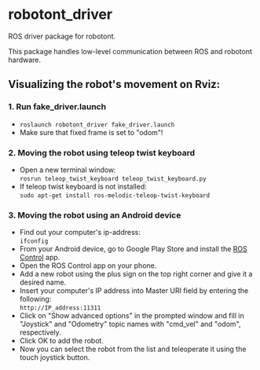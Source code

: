 # robotont_driver
ROS driver package for robotont.

This package handles low-level communication between ROS and robotont hardware.

## Visualizing the robot's movement on Rviz:

### 1. Run fake_driver.launch
* ```roslaunch robotont_driver fake_driver.launch```
* Make sure that fixed frame is set to "odom"!

### 2. Moving the robot using teleop twist keyboard
* Open a new terminal window: <br/>
```rosrun teleop_twist_keyboard teleop_twist_keyboard.py```
* If teleop twist keyboard is not installed:<br/>
```sudo apt-get install ros-melodic-teleop-twist-keyboard```

### 3. Moving the robot using an Android device
* Find out your computer's ip-address:<br/>
```ifconfig```
* From your Android device, go to Google Play Store and install the [ROS Control](https://play.google.com/store/apps/details?id=com.robotca.ControlApp&hl=en) app.
* Open the ROS Control app on your phone.
* Add a new robot using the plus sign on the top right corner and give it a desired name.
* Insert your computer's IP address into Master URI field by entering the following:<br/>
``` http://IP_address:11311 ```
* Click on "Show advanced options" in the prompted window and fill in "Joystick" and "Odometry" topic names with "cmd_vel" and "odom", respectively.
* Click OK to add the robot.
* Now you can select the robot from the list and teleoperate it using the touch joystick button.
